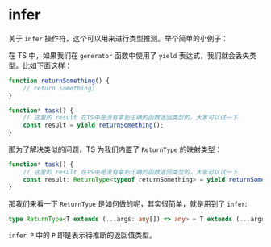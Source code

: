 # infer

关于 `infer` 操作符，这个可以用来进行类型推测。举个简单的小例子：

在 TS 中，如果我们在 `generator` 函数中使用了 `yield` 表达式，我们就会丢失类型。比如下面这样：

```typescript
function returnSomething() {
    // return something;
}

function* task() {
    // 这里的 result 在TS中是没有拿到正确的函数返回类型的，大家可以试一下
    const result = yield returnSomething();
}
```

那为了解决类似的问题，TS 为我们内置了 `ReturnType` 的映射类型：

```typescript
function* task() {
    // 这里的 result 在TS中是没有拿到正确的函数返回类型的，大家可以试一下
    const result: ReturnType<typeof returnSomething> = yield returnSomething();
}
```

那我们来看一下 `ReturnType` 是如何做的呢，其实很简单，就是用到了 `infer`:

```typescript
type ReturnType<T extends (...args: any[]) => any> = T extends (...args: any[]) => infer R ? R : any;
```

`infer P` 中的 `P` 即是表示待推断的返回值类型。
